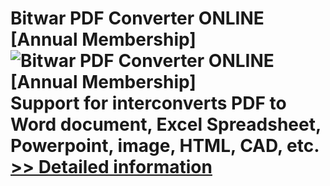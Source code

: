 # Bitwar PDF Converter ONLINE [Annual Membership]<br />![Bitwar PDF Converter ONLINE [Annual Membership]](https://mycommerce.akamaized.net/api/pimages/P301011996/BIG/301011996.PNG)<br />Support for interconverts PDF to Word document, Excel Spreadsheet, Powerpoint, image, HTML, CAD, etc.<br />[>> Detailed information](https://secure.shareit.com/shareit/product.html?productid=301011996&affiliateid=200057808)